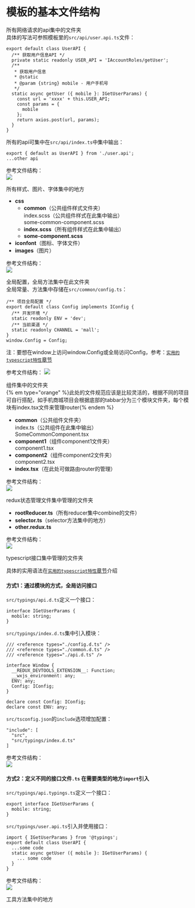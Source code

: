 # 模板的基本文件结构
<!-- api文件夹 -->
<!--sec data-title="api文件夹" data-id="api" data-show=true data-collapse=true ces-->
所有网络请求的api集中的文件夹  
具体的写法可参照模板里的`src/api/user.api.ts`文件：
```
export default class UserAPI {
  /** 获取用户信息API */
  private static readonly USER_API = 'IAccountRoles/getUser';
  /**
   * 获取用户信息
   * @static
   * @param {string} mobile - 用户手机号
   */
  static async getUser ({ mobile }: IGetUserParams) {
    const url = 'xxxx' + this.USER_API;
    const params = {
      mobile
    };
    return axios.post(url, params);
  }
}
```
所有的api可集中在`src/api/index.ts`中集中输出：
```
export { default as UserAPI } from './user.api';
...other api
```

参考文件结构：  
![](/assets/images/api.jpg)  
<!--endsec-->

<!-- assets文件夹 -->
<!--sec data-title="assets文件夹" data-id="assets" data-show=true data-collapse=true ces-->
所有样式、图片、字体集中的地方
+ **css**
  + **common**（公共组件样式文件夹）  
    index.scss（公共组件样式在此集中输出）  
    some-common-component.scss  
  + **index.scss**（所有组件样式在此集中输出）  
  + **some-component.scss**  
+ **iconfont**（图标、字体文件）  
+ **images**（图片）  

参考文件结构：  
![](/assets/images/assets.jpg)  
<!--endsec-->

<!-- common文件夹 -->
<!--sec data-title="common文件夹" data-id="common" data-show=true data-collapse=true ces-->
全局配置，全局方法集中在此文件夹  
全局常量、方法集中存储在`src/common/config.ts`：
```
/** 项目全局配置 */
export default class Config implements IConfig {
  /** 开发环境 */
  static readonly ENV = 'dev';
  /** 当前渠道 */
  static readonly CHANNEL = 'mall';
}
window.Config = Config;
```
注：要想在window上访问window.Config或全局访问Config，参考：[`实用的typescript特性`章节](../typescript/typescript.md)

参考文件结构： 
![](/assets/images/common.jpg)  

<!--endsec-->

<!-- components文件夹 -->
<!--sec data-title="components文件夹" data-id="components" data-show=true data-collapse=true ces-->
组件集中的文件夹  
{% em type="orange" %}此处的文件规范应该是比较灵活的，根据不同的项目可自行搭配，如手机商城项目会根据底部的tabbar分为三个模块文件夹，每个模块有index.tsx文件来管理router{% endem %}  

+ **common**（公共组件文件夹）  
    index.ts（公共组件在此集中输出）  
    SomeCommonComponent.tsx  
+ **component1**（组件component1文件夹）  
    component1.tsx  
+ **component2**（组件component2文件夹）  
    component2.tsx  
+ **index.tsx**（在此处可做路由router的管理）  

参考文件结构：  
![](/assets/images/components.jpg)  
<!--endsec-->

<!-- redux文件夹 -->
<!--sec data-title="redux文件夹" data-id="redux" data-show=true data-collapse=true ces-->
redux状态管理文件集中管理的文件夹  
+ **rootReducer.ts**（所有reducer集中combine的文件）  
+ **selector.ts**（selector方法集中的地方）  
+ **other.redux.ts**  

参考文件结构：  
![](/assets/images/redux.jpg)  
<!--endsec-->

<!-- typings文件夹 -->
<!--sec data-title="typings文件夹" data-id="typings" data-show=true data-collapse=true ces-->
typescript接口集中管理的文件夹  

具体的实用语法在[`实用的typescript特性`章节](../typescript/typescript.md)介绍  

#### 方式1：通过模块的方式，全局访问接口
`src/typings/api.d.ts`定义一个接口：
```
interface IGetUserParams {
  mobile: string;
}
```

`src/typings/index.d.ts`集中引入模块：
```
/// <reference types="./config.d.ts" />
/// <reference types="./common.d.ts" />
/// <reference types="./api.d.ts" />

interface Window {
  __REDUX_DEVTOOLS_EXTENSION__: Function;
  __wxjs_environment: any;
  ENV: any;
  Config: IConfig;
}

declare const Config: IConfig;
declare const ENV: any;
```
`src/tsconfig.json`的`include`选项增加配置：
```
"include": [
  "src",
  "src/typings/index.d.ts"
]
```
参考文件结构：  
![](/assets/images/typings1.jpg)  

#### 方式2：定义不同的接口文件`.ts` 在需要类型的地方`import`引入
`src/typings/api.typings.ts`定义一个接口：
```
export interface IGetUserParams {
  mobile: string;
}
```

`src/typings/user.api.ts`引入并使用接口：
```
import { IGetUserParams } from '@typings';
export default class UserAPI {
  ...some code
  static async getUser ({ mobile }: IGetUserParams) {
    ... some code
  }
}
```

参考文件结构：  
![](/assets/images/typings2.jpg)  
<!--endsec-->
<!--sec data-title="utils文件夹" data-id="utils" data-show=true data-collapse=true ces-->
工具方法集中的地方
<!--endsec-->